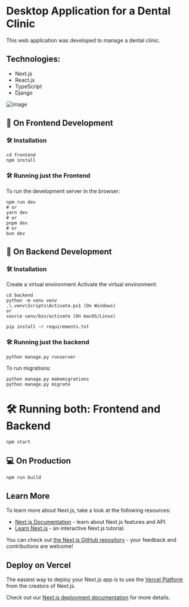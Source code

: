 # Desktop Application for a Dental Clinic

This web application was developed to manage a dental clinic.

## Technologies:
- Next.js
- React.js
- TypeScript
- Django

![image](https://github.com/maisappreis/dental-clinic-web-system/assets/113925909/853387a9-5fe0-44cd-ada2-0d846286dd20)


## 🌱 On Frontend Development

### 🛠️ Installation
```
cd frontend
npm install
```

### 🛠️ Running just the Frontend

To run the development server in the browser:
```
npm run dev
# or
yarn dev
# or
pnpm dev
# or
bun dev
```

## 🌱 On Backend Development

### 🛠️ Installation

Create a virtual environment
Activate the virtual environment:
```
cd backend
python -m venv venv
.\.venv\Scripts\Activate.ps1 (On Windows)
or
source venv/bin/activate (On macOS/Linux)
```

```
pip install -r requirements.txt
```

### 🛠️ Running just the backend
```
python manage.py runserver
```

To run migrations:
```
python manage.py makemigrations
python manage.py migrate
```

# 🛠️ Running both: Frontend and Backend
```
npm start
```

## 💻 On Production
```
npm run build
```

## Learn More

To learn more about Next.js, take a look at the following resources:

- [Next.js Documentation](https://nextjs.org/docs) - learn about Next.js features and API.
- [Learn Next.js](https://nextjs.org/learn) - an interactive Next.js tutorial.

You can check out [the Next.js GitHub repository](https://github.com/vercel/next.js/) - your feedback and contributions are welcome!

## Deploy on Vercel

The easiest way to deploy your Next.js app is to use the [Vercel Platform](https://vercel.com/new?utm_medium=default-template&filter=next.js&utm_source=create-next-app&utm_campaign=create-next-app-readme) from the creators of Next.js.

Check out our [Next.js deployment documentation](https://nextjs.org/docs/deployment) for more details.
